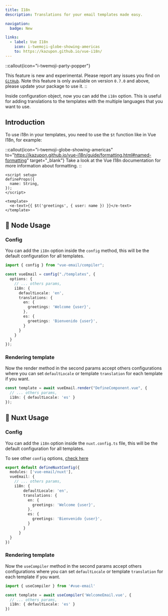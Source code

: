 ```yaml
---
title: I18n
description: Translations for your email templates made easy.

navigation:
  badge: New

links:
  - label: Vue I18n
    icon: i-twemoji-globe-showing-americas
    to: https://kazupon.github.io/vue-i18n/
---
```


::callout{icon="i-twemoji-party-popper"}

This feature is new and experimental. Please report any issues you find on [`GitHub`](https://github.com/Dave136/vue-email/issues). Note this feature is only available on version `0.7.0` and above, please update your package to use it.
::

Inside configuration object, now you can add the `i18n` option. This is useful for adding translations to the templates with the multiple languages that you want to use.


## Introduction

To use i18n in your templates, you need to use the `$t` function like in Vue I18n, for example:

::callout{icon="i-twemoji-globe-showing-americas" to="https://kazupon.github.io/vue-i18n/guide/formatting.html#named-formatting" target="_blank"}
Take a look at the Vue I18n documentation for more information about formatting.
::

```vue
<script setup>
defineProps({
  name: String,
});
</script>

<template>
  <e-text>{{ $t('greetings', { user: name }) }}</e-text>
</template>
```

## 📧 Node Usage

### Config

You can add the `i18n` option inside the `config` method, this will be the default configuration for all templates.

```ts
import { config } from "vue-email/compiler";

const vueEmail = config("./templates", {
  options: {
    // ... others params,
    i18n: {
      defaultLocale: 'en',
      translations: {
        en: {
          greetings: 'Welcome {user}',
        },
        es: {
          greetings: 'Bienvenido {user}',
        }
      }
    }
  }
});
```

### Rendering template

Now the render method in the second params accept others configurations where you can set `defaultLocale` or template `translation` for each template if you want.

```ts
const template = await vueEmail.render("DefineComponent.vue", {
  // ... others params,
  i18n: { defaultLocale: 'es' }
});
```



## 💚 Nuxt Usage

### Config

You can add the `i18n` option inside the `nuxt.config.ts` file, this will be the default configuration for all templates.

To see other `config` options, [check here](/getting-started/installation#options)

```ts
export default defineNuxtConfig({
  modules: ['vue-email/nuxt'],
  vueEmail: {
    // ... others params,
    i18n: {
        defaultLocale: 'en',
        translations: {
          en: {
            greetings: 'Welcome {user}',
          },
          es: {
            greetings: 'Bienvenido {user}',
          }
        }
      }
  }
})
```

### Rendering template

Now the `useCompiler` method in the second params accept others configurations where you can set `defaultLocale` or template `translation` for each template if you want.

```ts
import { useCompiler } from '#vue-email'

const template = await useCompiler('WelcomeEmail.vue', {
  // ... others params,
  i18n: { defaultLocale: 'es' }
})
```

